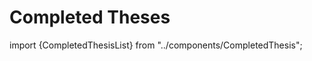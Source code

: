 # Completed Theses

import {CompletedThesisList} from "../components/CompletedThesis";

<CompletedThesisList/>